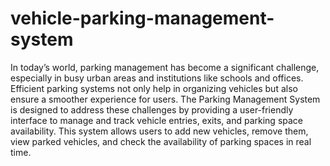 # vehicle-parking-management-system

In today’s world, parking management has become a significant challenge, especially in busy urban areas and institutions like schools and offices. Efficient parking systems not only help in organizing vehicles but also ensure a smoother experience for users.
The Parking Management System is designed to address these challenges by providing a user-friendly interface to manage and track vehicle entries, exits, and parking space availability. This system allows users to add new vehicles, remove them, view parked vehicles, and check the availability of parking spaces in real time.
